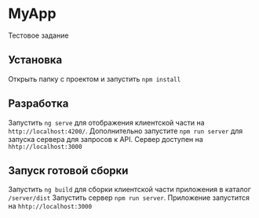 # MyApp

Тестовое задание

## Установка

Открыть папку с проектом и запустить `npm install`

## Разработка

Запустить `ng serve` для отображения клиентской части на `http://localhost:4200/`.
Дополнительно запустите `npm run server` для запуска сервера для запросов к API. Сервер доступен на `hhtp://localhost:3000`

## Запуск готовой сборки

Запустить `ng build` для сборки клиентской части приложения в каталог `/server/dist`
Запустить сервер `npm run server`. Приложение запустится на `hhtp://localhost:3000`

